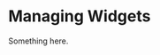 [title]: # (Managing Widgets)
[tags]: # (XXX)
[priority]: # (1798)
# Managing Widgets
Something here.
